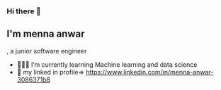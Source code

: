### Hi there 👋


<h2>I'm menna anwar</h2>, a junior software engineer 

- 👩🏽‍💻 I’m currently learning Machine learning and data science 
- 🤜 my linked in profile=> https://www.linkedin.com/in/menna-anwar-3086371b8

